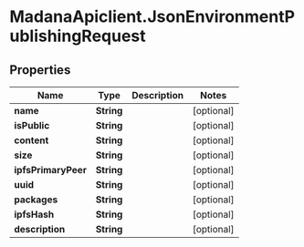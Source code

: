 # MadanaApiclient.JsonEnvironmentPublishingRequest

## Properties

Name | Type | Description | Notes
------------ | ------------- | ------------- | -------------
**name** | **String** |  | [optional] 
**isPublic** | **String** |  | [optional] 
**content** | **String** |  | [optional] 
**size** | **String** |  | [optional] 
**ipfsPrimaryPeer** | **String** |  | [optional] 
**uuid** | **String** |  | [optional] 
**packages** | **String** |  | [optional] 
**ipfsHash** | **String** |  | [optional] 
**description** | **String** |  | [optional] 


